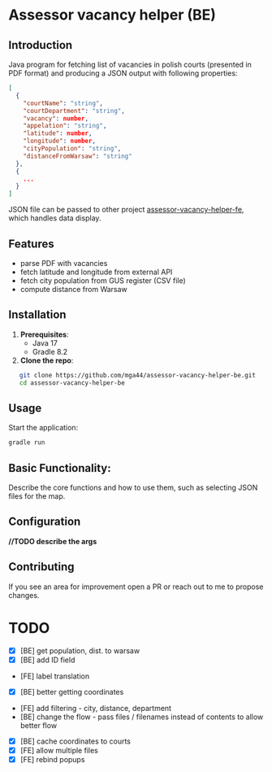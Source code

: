 # Assessor vacancy helper (BE)

## Introduction

Java program for fetching list of vacancies in polish courts (presented in PDF format) and producing a JSON output with following properties:
```json
[
  {
    "courtName": "string",
    "courtDepartment": "string",
    "vacancy": number,
    "appelation": "string",
    "latitude": number,
    "longitude": number,
    "cityPopulation": "string",
    "distanceFromWarsaw": "string"
  }, 
  {
    ...
  }
]

```
JSON file can be passed to other project [assessor-vacancy-helper-fe](https://github.com/mga44/assessor-vacancy-helper-fe), which handles data display.

## Features

- parse PDF with vacancies
- fetch latitude and longitude from external API
- fetch city population from GUS register (CSV file) 
- compute distance from Warsaw

## Installation

1. **Prerequisites**:
   * Java 17
   * Gradle 8.2
2. **Clone the repo**:
```bash
   git clone https://github.com/mga44/assessor-vacancy-helper-be.git
   cd assessor-vacancy-helper-be
```

## Usage
Start the application:

```bash
gradle run
```

## Basic Functionality:
Describe the core functions and how to use them, such as selecting JSON files for the map.

## Configuration
**//TODO describe the args**

## Contributing
If you see an area for improvement open a PR or reach out to me to propose changes.

# TODO
* [x] [BE] get population, dist. to warsaw
* [x] [BE] add ID field
* [FE] label translation
* [x] [BE] better getting coordinates
* [FE] add filtering - city, distance, department
* [BE] change the flow - pass files / filenames instead of contents to allow better flow
* [x] [BE] cache coordinates to courts
* [x] [FE] allow multiple files
* [x] [FE] rebind popups
